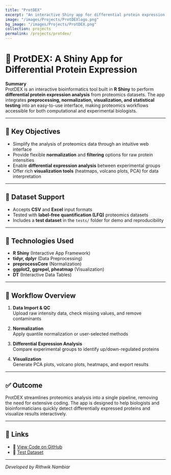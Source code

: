 ```yaml
---
title: "ProtDEX"
excerpt: "An interactive Shiny app for differential protein expression analysis in proteomics data"
image: "/images/Projects/ProtDEXlogo.png"
bg_image: "/images/Projects/ProtDEX.png"
collection: projects
permalink: /projects/protdex/
---
```


# 🧬 ProtDEX: A Shiny App for Differential Protein Expression

**Summary**  
ProtDEX is an interactive bioinformatics tool built in **R Shiny** to perform **differential protein expression analysis** from proteomics datasets. The app integrates **preprocessing, normalization, visualization, and statistical testing** into an easy-to-use interface, making proteomics workflows accessible for both computational and experimental biologists.  

---

## 🎯 Key Objectives

- Simplify the analysis of proteomics data through an intuitive web interface  
- Provide flexible **normalization** and **filtering** options for raw protein intensities  
- Enable **differential expression analysis** between experimental groups  
- Offer rich **visualization tools** (heatmaps, volcano plots, PCA) for data interpretation  

---

## 🧬 Dataset Support

- Accepts **CSV** and **Excel** input formats  
- Tested with **label-free quantification (LFQ)** proteomics datasets  
- Includes a **test dataset** in the `tests/` folder for demo and reproducibility  

---

## 🧰 Technologies Used

- **R Shiny** (Interactive App Framework)  
- **tidyr, dplyr** (Data Preprocessing)  
- **preprocessCore** (Normalization)  
- **ggplot2, ggrepel, pheatmap** (Visualization)  
- **DT** (Interactive Data Tables)  

---

## 🔁 Workflow Overview

1. **Data Import & QC**  
   Upload raw intensity data, check missing values, and remove contaminants  

2. **Normalization**  
   Apply quantile normalization or user-selected methods  

3. **Differential Expression Analysis**  
   Compare experimental groups to identify up/down-regulated proteins  

4. **Visualization**  
   Generate PCA plots, volcano plots, heatmaps, and export results  

---

## ✅ Outcome

ProtDEX streamlines proteomics analysis into a single pipeline, removing the need for extensive coding. The app is designed to help biologists and bioinformaticians quickly detect differentially expressed proteins and visualize results interactively.  

---

## 🔗 Links

- 📁 [View Code on GitHub](https://github.com/RpN1107/ProtDEX_ShinyApp)  
- 🧪 [Test Dataset](/TestData/Test.csv)  

---

*Developed by Rithwik Nambiar*
